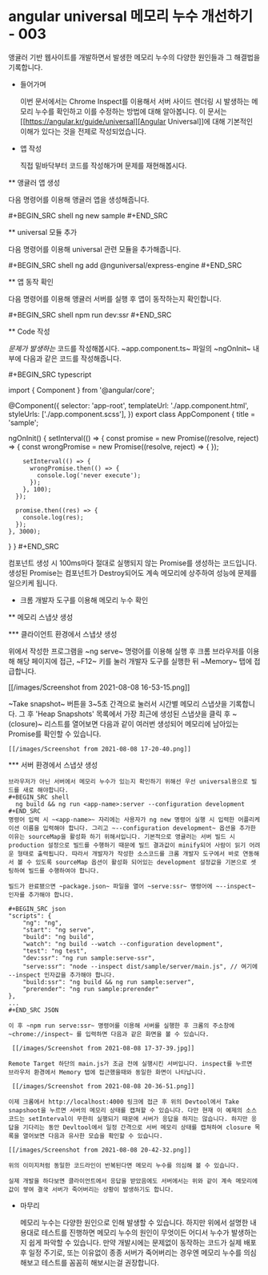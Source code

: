 # angular universal 메모리 누수 개선하기 - 003


앵귤러 기반 웹사이트를 개발하면서 발생한 메모리 누수의 다양한 원인들과 그 해결법을 기록합니다.

* 들어가며

  이번 문서에서는 Chrome Inspect를 이용해서 서버 사이드 렌더링 시 발생하는 메모리 누수를 확인하고 이를 수정하는 방법에 대해 알아봅니다. 이 문서는 [[https://angular.kr/guide/universal][Angular Universal]]에 대해 기본적인 이해가 있다는 것을 전제로 작성되었습니다.

* 앱 작성

  직접 밑바닥부터 코드를 작성해가며 문제를 재현해봅시다.

** 앵귤러 앱 생성

   다음 명령어를 이용해 앵귤러 앱을 생성해줍니다.

   #+BEGIN_SRC shell
   ng new sample
   #+END_SRC

** universal 모듈 추가

   다음 명령어를 이용해 universal 관련 모듈을 추가해줍니다.

   #+BEGIN_SRC shell
   ng add @nguniversal/express-engine
   #+END_SRC

** 앱 동작 확인

   다음 명령어를 이용해 앵귤러 서버를 실행 후 앱이 동작하는지 확인합니다.

   #+BEGIN_SRC shell
   npm run dev:ssr
   #+END_SRC

** Code 작성

   *문제가 발생하는* 코드를 작성해봅시다. ~app.component.ts~ 파일의 ~ngOnInit~ 내부에 다음과 같은 코드를 작성해줍니다.

   #+BEGIN_SRC typescript

import { Component } from '@angular/core';

@Component({
  selector: 'app-root',
  templateUrl: './app.component.html',
  styleUrls: ['./app.component.scss'],
})
export class AppComponent {
  title = 'sample';

  ngOnInit() {
    setInterval(() => {
      const promise = new Promise<string>((resolve, reject) => {
        const wrongPromise = new Promise<string>((resolve, reject) => { });

        setInterval(() => {
          wrongPromise.then(() => {
            console.log('never execute');
          });
        }, 100);
      });

      promise.then((res) => {
        console.log(res);
      });
    }, 3000);
  }
}
   #+END_SRC

   컴포넌트 생성 시 100ms마다 절대로 실행되지 않는 Promise를 생성하는 코드입니다. 생성된 Promise는 컴포넌트가 Destroy되어도 계속 메모리에 상주하여 성능에 문제를 일으키케 됩니다. 

* 크롬 개발자 도구를 이용해 메모리 누수 확인

** 메모리 스냅샷 생성

*** 클라이언트 환경에서 스냅샷 생성

   위에서 작성한 프로그램을 ~ng serve~ 명령어를 이용해 실행 후 크롬 브라우저를 이용해 해당 페이지에 접근, ~F12~ 키를 눌러 개발자 도구를 실행한 뒤 ~Memory~ 탭에 접급합니다.

   [[/images/Screenshot from 2021-08-08 16-53-15.png]]

   ~Take snapshot~ 버튼을 3~5초 간격으로 눌러서 시간별 메모리 스냅샷을 기록합니다. 그 후 'Heap Snapshots' 목록에서 가장 최근에 생성된 스냅샷을 클릭 후  ~(closure)~ 리스트를 열어보면 다음과 같이 여러번 생성되어 메모리에 남아있는 Promise를 확인할 수 있습니다.

	[[/images/Screenshot from 2021-08-08 17-20-40.png]]

*** 서버 환경에서 스냅샷 생성

	브라우저가 아닌 서버에서 메모리 누수가 있는지 확인하기 위해선 우선 universal용으로 빌드를 새로 해야합니다. 
	#+BEGIN_SRC shell
	  ng build && ng run <app-name>:server --configuration development
	#+END_SRC
	명령어 입력 시 ~<app-name>~ 자리에는 사용자가 ng new 명령어 실행 시 입력한 어플리케이션 이름을 입력해야 합니다. 그리고 ~--configuration development~ 옵션을 추가한 이유는 sourceMap을 활성화 하기 위해서입니다. 기본적으로 앵귤러는 서버 빌드 시 production 설정으로 빌드를 수행하기 때문에 빌드 결과값이 minify되어 사람이 읽기 어려운 형태로 출력됩니다. 따라서 개발자가 작성한 소스코드를 크롬 개발자 도구에서 바로 연동해서 볼 수 있도록 sourceMap 옵션이 활성화 되어있는 development 설정값을 기본으로 셋팅하여 빌드를 수행하여야 합니다.

	빌드가 완료됐으면 ~package.json~ 파일을 열어 ~serve:ssr~ 명령어에 ~--inspect~ 인자를 추가해야 합니다.

	#+BEGIN_SRC json
	"scripts": {
		"ng": "ng",
		"start": "ng serve",
		"build": "ng build",
		"watch": "ng build --watch --configuration development",
		"test": "ng test",
		"dev:ssr": "ng run sample:serve-ssr",
		"serve:ssr": "node --inspect dist/sample/server/main.js", // 여기에 --inspect 인자값을 추가해야 합니다.
		"build:ssr": "ng build && ng run sample:server",
		"prerender": "ng run sample:prerender"
	},
	...
	#+END_SRC JSON

	이 후 ~npm run serve:ssr~ 명령어를 이용해 서버를 실행한 후 크롬의 주소창에 ~chrome://inspect~ 를 입력하면 다음과 같은 화면을 볼 수 있습니다.

	 [[/images/Screenshot from 2021-08-08 17-37-39.jpg]]

	Remote Target 하단의 main.js가 조금 전에 실행시킨 서버입니다. inspect를 누르면 브라우저 환경에서 Memory 탭에 접근했을때와 동일한 화면이 나타납니다.

	 [[/images/Screenshot from 2021-08-08 20-36-51.png]]

	이제 크롬에서 http://localhost:4000 링크에 접근 후 위의 Devtool에서 Take snapshoot을 누르면 서버의 메모리 상태를 캡쳐할 수 있습니다. 다만 현재 이 예제의 소스코드는 setInterval이 무한히 실행되기 때문에 서버가 응답을 하지는 않습니다. 하지만 응답을 기다리는 동안 Devltool에서 일정 간격으로 서버 메모리 상태를 캡쳐하여 closure 목록을 열어보면 다음과 유사한 모습을 확인할 수 있습니다.

	[[/images/Screenshot from 2021-08-08 20-42-32.png]]

	위의 이미지처럼 동일한 코드라인이 반복된다면 메모리 누수를 의심해 볼 수 있습니다.

	실제 개발을 하다보면 클라이언트에서 응답을 받았음에도 서버에서는 위와 같이 계속 메모리에 값이 쌓여 결국 서버가 죽어버리는 상황이 발생하기도 합니다.

* 마무리

  메모리 누수는 다양한 원인으로 인해 발생할 수 있습니다. 하지만 위에서 설명한 내용대로 테스트를 진행하면 메모리 누수의 원인이 무엇이든 어디서 누수가 발생하는지 쉽게 파악할 수 있습니다. 만약 개발시에는 문제없이 동작하는 코드가 실제 배포 후 일정 주기로, 또는 이유없이 종종 서버가 죽어버리는 경우엔 메모리 누수를 의심해보고 테스트를 꼼꼼히 해보시는걸 권장합니다.

